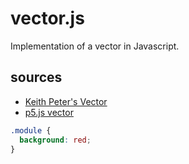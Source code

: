 # vector.js

Implementation of a vector in Javascript.

## sources
* [Keith Peter's Vector](https://github.com/bit101/CodingMath)
* [p5.js vector](https://github.com/processing/p5.js)


```scss
.module {
  background: red;
}
```

